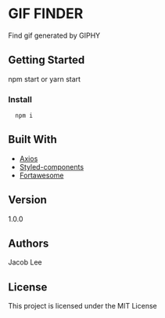 # GIF FINDER

Find gif generated by GIPHY

## Getting Started

npm start or yarn start

### Install

```
  npm i
```

## Built With

* [Axios](https://github.com/axios/axios)
* [Styled-components](https://github.com/styled-components/styled-components)
* [Fortawesome](https://github.com/FortAwesome/Font-Awesome)

## Version

1.0.0

## Authors

Jacob Lee

## License

This project is licensed under the MIT License